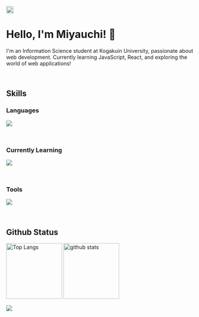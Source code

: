  <a href="https://github.com/Kou-web06">
   <img height="20" src="https://komarev.com/ghpvc/?username=Kou-web06" />
 </a>

# Hello, I'm Miyauchi! 👋

I'm an Information Science student at Kogakuin University, passionate about web development. Currently learning JavaScript, React, and exploring the world of web applications!

<br>
  
## Skills
### Languages
![](https://skillicons.dev/icons?i=html,css,js,c)

<br>

### Currently Learning
![](https://skillicons.dev/icons?i=typescript,react,nextjs,git)

<br>

### Tools
![](https://skillicons.dev/icons?i=notion,figma)

<br>

## Github Status

<p align="left"> 
  <img alt="Top Langs" height="150px" src="https://github-readme-stats.vercel.app/api/top-langs/?username=Kou-web06&layout=compact&show_icons=true&theme=default" />
  <img alt="github stats" height="150px" src="https://github-readme-stats.vercel.app/api?username=Kou-web06&theme=default&show_icons=ture" />
</p>
  
  
<img src="https://github-profile-trophy.vercel.app/?username=Kou-web06&theme=juicyfresh&no-bg=true" />



